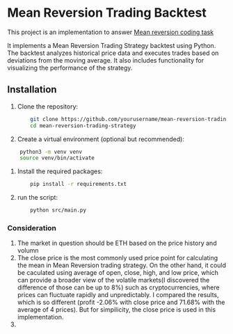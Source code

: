 # Mean Reversion Trading Backtest

This project is an implementation to answer [Mean reversion coding task](https://gist.github.com/ekreutz/7f4cd0706e456c53a98d8fd24ba160de/)

It implements a Mean Reversion Trading Strategy backtest using Python. The backtest analyzes historical price data and executes trades based on deviations from the moving average. It also includes functionality for visualizing the performance of the strategy.

## Installation

1. Clone the repository:

   ```bash
       git clone https://github.com/yourusername/mean-reversion-trading-strategy.git
       cd mean-reversion-trading-strategy
   ```

1. Create a virtual environment (optional but recommended):

```bash
    python3 -m venv venv
    source venv/bin/activate
```

1. Install the required packages:

   ```bash
       pip install -r requirements.txt
   ```

1. run the script:

   ```bash
       python src/main.py
   ```

### Consideration

1. The market in question should be ETH based on the price history and volumn
1. The close price is the most commonly used price point for calculating the mean in Mean Reversion trading strategy. On the other hand, it could be caculated using average of open, close, high, and low price, which can provide a broader view of the volatile markets(I discovered the difference of those can be up to 8%) such as cryptocurrencies, where prices can fluctuate rapidly and unpredictably. I compared the results, which is so different (profit -2.06% with close price and 71.68% with the average of 4 prices). But for simpilicity, the close price is used in this implementation.
1.
